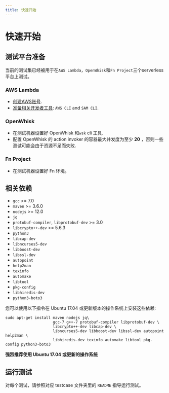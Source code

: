 ```yaml
---
title: 快速开始
---
```


# 快速开始

## 测试平台准备

当前的测试集已经被用于在`AWS Lambda`，`OpenWhisk`和`Fn Project`三个serverless平台上测试。

### AWS Lambda

- [创建AWS账号](https://portal.aws.amazon.com/billing/signup).
- [准备相关开发者工具](https://docs.aws.amazon.com/serverless-application-model/latest/developerguide/serverless-getting-started.html): `AWS CLI` and `SAM CLI`.


### OpenWhisk

- 在测试机器设置好 OpenWhisk 和`wsk` cli 工具.
- 配置 OpenWhisk 的 action invoker 的容器最大并发度为至少 **20** ，否则一些测试可能会由于资源不足而失败. 


### Fn Project

- 在测试机器设置好 Fn 环境。

## 相关依赖
- `gcc` >= 7.0
- `maven` >= 3.6.0
- `nodejs` >= 12.0
- `jq`
- `protobuf-compiler`, `libprotobuf-dev` >= 3.0
- `libcrypto++-dev` >= 5.6.3
- `python3`
- `libcap-dev`
- `libncurses5-dev`
- `libboost-dev`
- `libssl-dev`
- `autopoint`
- `help2man`
- `texinfo`
- `automake`
- `libtool`
- `pkg-config`
- `libhiredis-dev`
- `python3-boto3`

您可以使用以下指令在 Ubuntu 17.04 或更新版本的操作系统上安装这些依赖:

```
sudo apt-get install maven nodejs jq\
                     gcc-7 g++-7 protobuf-compiler libprotobuf-dev \
                     libcrypto++-dev libcap-dev \
                     libncurses5-dev libboost-dev libssl-dev autopoint help2man \
                     libhiredis-dev texinfo automake libtool pkg-config python3-boto3
```

**强烈推荐使用 Ubuntu 17.04 或更新的操作系统**

## 运行测试

对每个测试，请参照对应 testcase 文件夹里的 `README` 指导运行测试。

